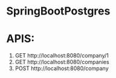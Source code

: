 # SpringBootPostgres

# APIS:

1. GET http://localhost:8080/company/1
2. GET http://localhost:8080/companies
3. POST http://localhost:8080/company